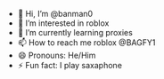 - 👋 Hi, I’m @banman0
- 👀 I’m interested in roblox
- 🌱 I’m currently learning proxies
- 📫 How to reach me roblox @BAGFY1
- 😄 Pronouns: He/Him
- ⚡ Fun fact: I play saxaphone

<!---
banman0/banman0 is a ✨ special ✨ repository because its `README.md` (this file) appears on your GitHub profile.
You can click the Preview link to take a look at your changes.
--->
